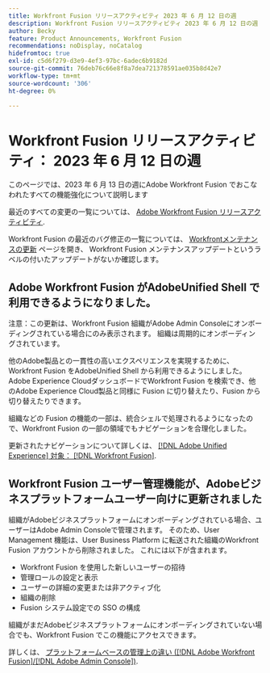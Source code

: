 ```yaml
---
title: Workfront Fusion リリースアクティビティ 2023 年 6 月 12 日の週
description: Workfront Fusion リリースアクティビティ 2023 年 6 月 12 日の週
author: Becky
feature: Product Announcements, Workfront Fusion
recommendations: noDisplay, noCatalog
hidefromtoc: true
exl-id: c5d6f279-d3e9-4ef3-97bc-6adec6b9182d
source-git-commit: 76deb76c66e8f8a7dea721378591ae035b8d42e7
workflow-type: tm+mt
source-wordcount: '306'
ht-degree: 0%

---
```


# Workfront Fusion リリースアクティビティ： 2023 年 6 月 12 日の週

このページでは、2023 年 6 月 13 日の週にAdobe Workfront Fusion でおこなわれたすべての機能強化について説明します

最近のすべての変更の一覧については、 [Adobe Workfront Fusion リリースアクティビティ](../../../product-announcements/product-releases/fusion-release-activity/fusion-release-activity.md).

Workfront Fusion の最近のバグ修正の一覧については、 [Workfrontメンテナンスの更新](https://experienceleague.adobe.com/docs/workfront-known-issues/releases/current-updates.html) ページを開き、 Workfront Fusion メンテナンスアップデートというラベルの付いたアップデートがないか確認します。

## Adobe Workfront Fusion がAdobeUnified Shell で利用できるようになりました。

注意：この更新は、Workfront Fusion 組織がAdobe Admin Consoleにオンボーディングされている場合にのみ表示されます。 組織は周期的にオンボーディングされています。

他のAdobe製品との一貫性の高いエクスペリエンスを実現するために、Workfront Fusion をAdobeUnified Shell から利用できるようにしました。 Adobe Experience CloudダッシュボードでWorkfront Fusion を検索でき、他のAdobe Experience Cloud製品と同様に Fusion に切り替えたり、Fusion から切り替えたりできます。

組織などの Fusion の機能の一部は、統合シェルで処理されるようになったので、Workfront Fusion の一部の領域でもナビゲーションを合理化しました。

更新されたナビゲーションについて詳しくは、 [[!DNL Adobe Unified Experience] 対象： [!DNL Workfront Fusion]](/help/quicksilver/workfront-fusion/fusion-in-admin-console/fusion-unified-experience.md).

## Workfront Fusion ユーザー管理機能が、Adobeビジネスプラットフォームユーザー向けに更新されました

組織がAdobeビジネスプラットフォームにオンボーディングされている場合、ユーザーはAdobe Admin Consoleで管理されます。 そのため、User Management 機能は、User Business Platform に転送された組織のWorkfront Fusion アカウントから削除されました。 これには以下が含まれます。

* Workfront Fusion を使用した新しいユーザーの招待
* 管理ロールの設定と表示
* ユーザーの詳細の変更または非アクティブ化
* 組織の削除
* Fusion システム設定での SSO の構成

組織がまだAdobeビジネスプラットフォームにオンボーディングされていない場合でも、Workfront Fusion でこの機能にアクセスできます。

詳しくは、 [プラットフォームベースの管理上の違い ([!DNL Adobe Workfront Fusion]/[!DNL Adobe Admin Console])](/help/quicksilver/workfront-fusion/fusion-in-admin-console/fusion-adobe-admin-console.md).
